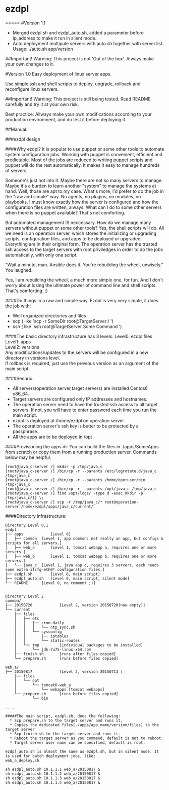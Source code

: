 # ezdpl
=====
#Version 1.1

* Merged ezdpl.sh and ezdpl_auto.sh, added a parameter before ip_address to make it run in silent mode.
* Auto deployment multipule servers with auto.sh together with server.list.
Usage: ./auto.sh app/version


##Important!
Warning: This project is not 'Out of the box'. Always make your own changes to it.


#Version 1.0
Easy deployment of linux server apps.

Use simple ssh and shell scripts to deploy, upgrade, rollback and reconfigure linux servers.

##Important!
   Warning: This project is still being tested. Read README carefully and try it at your own risk.

   Best practice: Allways make your own modifications according to your production environment, and do test it before deploying it.

##Manual:

###ezdpl design

####Why ezdpl?
   It is popular to use puppet or some other tools to automate system configuration jobs. Working with puppet is convenient, efficient and predictable. Most of the jobs are reduced to writing puppet scripts and puppet will do the rest automatically. It makes it easy to manage hundreds of servers.

   Someone's just not into it. Maybe there are not so many servers to manage. Maybe it's a burden to learn another "system" to manage the systems at hand. Well, those are apt to my case. What's more, I'd prefer to do the job in the "raw and simple" way. No agents, no plugins, no modules, no playbooks. I must know exactly how the server is configured and how the configuration files are written, always. What can I do to some other servers when there is no puppet available? That's not comforting.

   But automated management IS neccessary. How do we manage many servers without puppet or some other tools?  Yes, the shell scripts will do. All we need is an operation server, which stores the initializing or upgrading scripts, configuration files, and apps to be deployed or upgraded. Everything are in their original form. The operation server has the trusted ssh access to the target servers with root priviledges in order to do the jobs automatically, with only one script. 

   "Wait a minute, man. Ansible does it. You're rebuilding the wheel, unwisely." You laughed. 

   Yes, I am rebuilding the wheel, a much more simple one, for fun. And I don't worry about losing the ultimate power of command line and shell scripts. That's comforting. :)

####Do things in a raw and simple way.
Ezdpl is very very simple, it does the job with:
  * Well organized directories and files
  * scp ( like 'scp -r SomeDir root@TargetServer:/ ')
  * ssh ( like 'ssh root@TargetServer Some Command ')

####The basic directory infrastructure has 3 levels: 
Level0: ezdpl files<br>
Level1: apps<br>
Level2: versions<br>
Any modifications/updates to the servers will be configured in a new directory in versions level.<br>
If rollback is required, just use the previous version as an argument of the main script.

####Senario:
  * All servers(operation server,target servers) are installed Centos6 x86_64.<br>
  * Target servers are configured only IP addresses and hostnames.<br>
  * The operation server need to have the trusted ssh access to all target servers. If not, you will have to enter password each time you run the main script. <br>
  * ezdpl is deployed at /home/ezdpl on operation server<br>
  * The operation server's ssh key is better to be protected by a passphrase.<br>
  * All the apps are to be deployed in /opt .<br>

####Provisioning the apps dir
You can build the files in ./apps/SomeApps from scratch or copy them from a running production server. Commands below  may be helpful.
```
[root@java_c-server /] mkdir -p /tmp/java_c
[root@java_c-server /] /bin/cp -r --parents /etc/logrotate.d/java_c /tmp/java_c
[root@java_c-server /] /bin/cp -r --parents /home/operuser/bin /tmp/java_c
[root@java_c-server /] /bin/cp -r --parents /opt/java_c /tmp/java_c
[root@java_c-server /] find /opt/logs/ -type d -exec mkdir -p /tmp/java_c/{} \;
[root@java_c-server /] scp -r /tmp/java_c/* root@operation-server:/home/ezdpl/apps/java_c/current/
```

####Directory infrastructure:
```
Directory Level 0,1
ezdpl		
├── apps			[Level 0]
│   ├── common	[Level 1, app common: not really an app, but configs & scripts for all servers.]
│   ├── web_a		[Level 1, tomcat webapp a, requires one or more servers.]
│   ├── web_b		[Level 1, tomcat webapp b, requires one or more servers.]
│   └── java_c	[Level 1, java app c, requires 3 servers, each needs some extra ifcfg-eth0* configuration files.]
├── ezdpl.sh		[Level 0, main script]
├── ezdpl_auto.sh	[Level 0, main script, silent mode]
└── README		[Level 0, no comment ;)]


Directory Level 2
common/
├── 20150720			[Level 2, version 20150720(now empty)]
└── current
    ├── files
    │   ├── etc
    │   │   ├── cron.daily
    │   │   │   └── ntp_sync.sh
    │   │   └── sysconfig
    │   │       ├── iptables
    │   │       └── static-routes
    │   └── tmp			[individual packages to be installed]
    │       └── jdk-7u75-linux-x64.rpm
    ├── finish.sh		[runs after files copied]
    └── prepare.sh		[runs before files copied]

web_a/
├── 20150817			[Level 2, version 20150713 ]
    ├── files
    │   └── opt
    │       └── tomcat6-web_a
    │       	└── webapps	[tomcat webapps]
    └── prepare.sh		[runs before files copied]
            └── bin

....

#####The main script, ezdpl.sh, does the following:
  * Scp prepare.sh to the target server and runs it.
  * Copies the dedicated files(./apps/app_name/version/files) to the target server
  * Scp finish.sh to the target server and runs it.
  * Reboot the target server as you command, default is not to reboot.
  * Target server user name can be specified, default is root.

ezdpl_auto.sh is almost the same as ezdpl.sh, but in silent mode. It is used for batch deployment jobs, like:
web_a_deploy.sh

sh ezdpl_auto.sh 10.1.1.1 web_a/20150817 &
sh ezdpl_auto.sh 10.1.1.2 web_a/20150817 &
sh ezdpl_auto.sh 10.1.1.3 web_a/20150817 &
sh ezdpl_auto.sh 10.1.1.4 web_a/20150817 &
